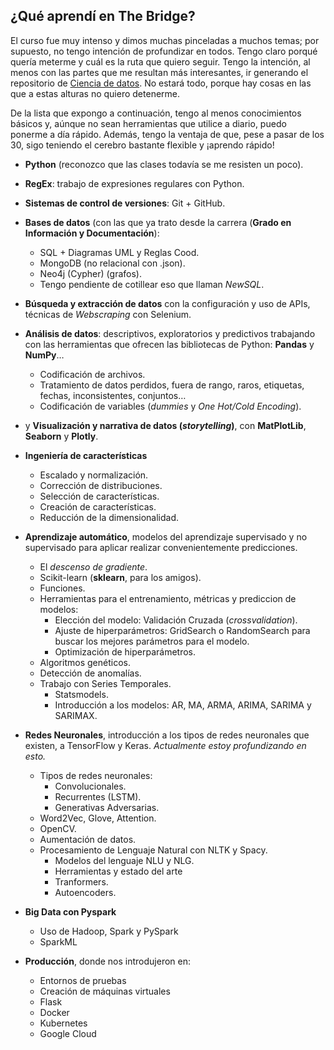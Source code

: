 ## ¿Qué aprendí en The Bridge?
El curso fue muy intenso y dimos muchas pinceladas a muchos temas; por supuesto, no tengo intención de profundizar en todos. Tengo claro porqué quería meterme y cuál es la ruta que quiero seguir. Tengo la intención, al menos con las partes que me resultan más interesantes, ir generando el repositorio de [Ciencia de datos](https://github.com/Erebyel/ciencia-de-datos). No estará todo, porque hay cosas en las que a estas alturas no quiero detenerme.

De la lista que expongo a continuación, tengo al menos conocimientos básicos y, aúnque no sean herramientas que utilice a diario, puedo ponerme a día rápido. Además, tengo la ventaja de que, pese a pasar de los 30, sigo teniendo el cerebro bastante flexible y ¡aprendo rápido!

- **Python** (reconozco que las clases todavía se me resisten un poco).
- **RegEx**: trabajo de expresiones regulares con Python.
- **Sistemas de control de versiones**: Git + GitHub.
- **Bases de datos** (con las que ya trato desde la carrera (**Grado en Información y Documentación**):
    - SQL + Diagramas UML y Reglas Cood.
    - MongoDB (no relacional con .json).
    - Neo4j (Cypher) (grafos).
    - Tengo pendiente de cotillear eso que llaman *NewSQL*.

- **Búsqueda y extracción de datos** con la configuración y uso de APIs, técnicas de *Webscraping* con Selenium.

- **Análisis de datos**: descriptivos, exploratorios y predictivos trabajando con las herramientas que ofrecen las bibliotecas de Python: **Pandas** y **NumPy**…
    - Codificación de archivos.
    - Tratamiento de datos perdidos, fuera de rango, raros, etiquetas, fechas, inconsistentes, conjuntos…
    - Codificación de variables (*dummies* y *One Hot/Cold Encoding*).
- y **Visualización y narrativa de datos (*storytelling*)**, con **MatPlotLib**, **Seaborn** y **Plotly**.

- **Ingeniería de características**
    - Escalado y normalización.
    - Corrección de distribuciones.
    - Selección de características.
    - Creación de características.
    - Reducción de la dimensionalidad.

- **Aprendizaje automático**, modelos del aprendizaje supervisado y no supervisado para aplicar realizar convenientemente predicciones.
    - El *descenso de gradiente*.
    - Scikit-learn (**sklearn**, para los amigos).
    - Funciones.
    - Herramientas para el entrenamiento, métricas y prediccion de modelos:
        - Elección del modelo: Validación Cruzada (*crossvalidation*).
        - Ajuste de hiperparámetros: GridSearch o RandomSearch para buscar los mejores parámetros para el modelo.
        - Optimización de hiperparámetros.
    - Algoritmos genéticos.
    - Detección de anomalías.
    - Trabajo con Series Temporales.
        - Statsmodels.
        - Introducción a los modelos: AR, MA, ARMA, ARIMA, SARIMA y SARIMAX.

- **Redes Neuronales**, introducción a los tipos de redes neuronales que existen, a TensorFlow y Keras. *Actualmente estoy profundizando en esto.*
    - Tipos de redes neuronales:
        - Convolucionales.
        - Recurrentes (LSTM).
        - Generativas Adversarias.
    - Word2Vec, Glove, Attention.
    - OpenCV.
    - Aumentación de datos.
    - Procesamiento de Lenguaje Natural con NLTK y Spacy.
        - Modelos del lenguaje NLU y NLG.
        - Herramientas y estado del arte
        - Tranformers.
        - Autoencoders.

- **Big Data con Pyspark**
    -  Uso de Hadoop, Spark y PySpark
    -  SparkML

- **Producción**, donde nos introdujeron en:
    - Entornos de pruebas
    - Creación de máquinas virtuales
    - Flask
    - Docker
    - Kubernetes
    - Google Cloud
